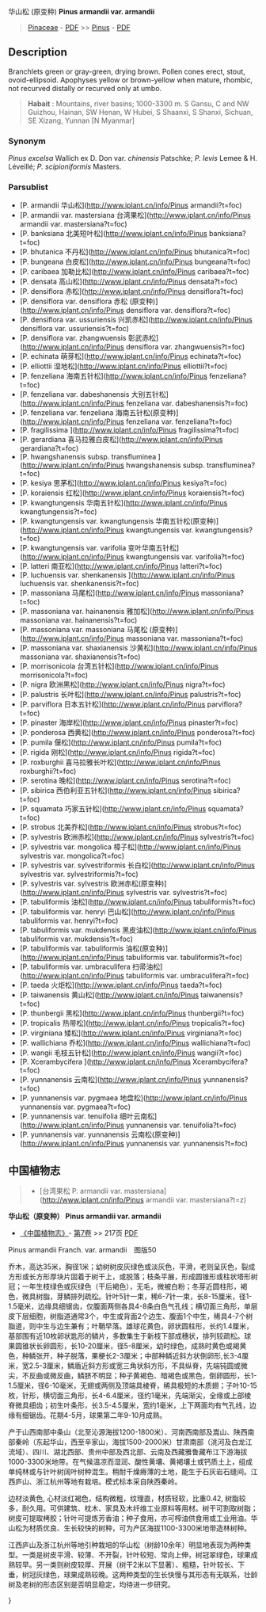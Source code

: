 华山松 (原变种) **Pinus armandii var. armandii**

> [Pinaceae](http://www.iplant.cn/info/Pinaceae?t=foc) - [PDF](http://www.iplant.cn/foc/pdf/Pinaceae.pdf) >> [Pinus](http://www.iplant.cn/info/Pinus?t=foc) - [PDF](http://www.iplant.cn/foc/pdf/Pinus.pdf)
## Description

Branchlets green or gray-green, drying brown. Pollen cones erect, stout, ovoid-ellipsoid. Apophyses yellow or brown-yellow when mature, rhombic, not recurved distally or recurved only at umbo.


> **Habait** : 
> Mountains, river basins; 1000-3300 m. S Gansu, C and NW Guizhou, Hainan, SW Henan, W Hubei, S Shaanxi, S Shanxi, Sichuan, SE Xizang, Yunnan [N Myanmar]

### Synonym
*Pinus excelsa* Wallich ex D. Don var. *chinensis* Patschke; *P. levis* Lemee & H. Léveillé; *P. scipioniformis* Masters.


### Parsublist

* [P.  armandii  华山松](http://www.iplant.cn/info/Pinus armandii?t=foc)
* [P.  armandii var. mastersiana  台湾果松](http://www.iplant.cn/info/Pinus armandii var. mastersiana?t=foc)
* [P.  banksiana  北美短叶松](http://www.iplant.cn/info/Pinus banksiana?t=foc)
* [P.  bhutanica  不丹松](http://www.iplant.cn/info/Pinus bhutanica?t=foc)
* [P.  bungeana  白皮松](http://www.iplant.cn/info/Pinus bungeana?t=foc)
* [P.  caribaea  加勒比松](http://www.iplant.cn/info/Pinus caribaea?t=foc)
* [P.  densata  高山松](http://www.iplant.cn/info/Pinus densata?t=foc)
* [P.  densiflora  赤松](http://www.iplant.cn/info/Pinus densiflora?t=foc)
* [P.  densiflora var. densiflora  赤松 (原变种)](http://www.iplant.cn/info/Pinus densiflora var. densiflora?t=foc)
* [P.  densiflora var. ussuriensis  兴凯赤松](http://www.iplant.cn/info/Pinus densiflora var. ussuriensis?t=foc)
* [P.  densiflora var. zhangwuensis  彰武赤松](http://www.iplant.cn/info/Pinus densiflora var. zhangwuensis?t=foc)
* [P.  echinata  萌芽松](http://www.iplant.cn/info/Pinus echinata?t=foc)
* [P.  elliottii  湿地松](http://www.iplant.cn/info/Pinus elliottii?t=foc)
* [P.  fenzeliana  海南五针松](http://www.iplant.cn/info/Pinus fenzeliana?t=foc)
* [P.  fenzeliana var. dabeshanensis  大别五针松](http://www.iplant.cn/info/Pinus fenzeliana var. dabeshanensis?t=foc)
* [P.  fenzeliana var. fenzeliana  海南五针松(原变种)](http://www.iplant.cn/info/Pinus fenzeliana var. fenzeliana?t=foc)
* [P.  fragilissima  ](http://www.iplant.cn/info/Pinus fragilissima?t=foc)
* [P.  gerardiana  喜马拉雅白皮松](http://www.iplant.cn/info/Pinus gerardiana?t=foc)
* [P.  hwangshanensis subsp. transfluminea  ](http://www.iplant.cn/info/Pinus hwangshanensis subsp. transfluminea?t=foc)
* [P.  kesiya  思茅松](http://www.iplant.cn/info/Pinus kesiya?t=foc)
* [P.  koraiensis  红松](http://www.iplant.cn/info/Pinus koraiensis?t=foc)
* [P.  kwangtungensis  华南五针松](http://www.iplant.cn/info/Pinus kwangtungensis?t=foc)
* [P.  kwangtungensis var. kwangtungensis  华南五针松(原变种)](http://www.iplant.cn/info/Pinus kwangtungensis var. kwangtungensis?t=foc)
* [P.  kwangtungensis var. varifolia  变叶华南五针松](http://www.iplant.cn/info/Pinus kwangtungensis var. varifolia?t=foc)
* [P.  latteri  南亚松](http://www.iplant.cn/info/Pinus latteri?t=foc)
* [P.  luchuensis var. shenkanensis  ](http://www.iplant.cn/info/Pinus luchuensis var. shenkanensis?t=foc)
* [P.  massoniana  马尾松](http://www.iplant.cn/info/Pinus massoniana?t=foc)
* [P.  massoniana var. hainanensis  雅加松](http://www.iplant.cn/info/Pinus massoniana var. hainanensis?t=foc)
* [P.  massoniana var. massoniana  马尾松 (原变种)](http://www.iplant.cn/info/Pinus massoniana var. massoniana?t=foc)
* [P.  massoniana var. shaxianensis  沙黄松](http://www.iplant.cn/info/Pinus massoniana var. shaxianensis?t=foc)
* [P.  morrisonicola  台湾五针松](http://www.iplant.cn/info/Pinus morrisonicola?t=foc)
* [P.  nigra  欧洲黑松](http://www.iplant.cn/info/Pinus nigra?t=foc)
* [P.  palustris  长叶松](http://www.iplant.cn/info/Pinus palustris?t=foc)
* [P.  parviflora  日本五针松](http://www.iplant.cn/info/Pinus parviflora?t=foc)
* [P.  pinaster  海岸松](http://www.iplant.cn/info/Pinus pinaster?t=foc)
* [P.  ponderosa  西黄松](http://www.iplant.cn/info/Pinus ponderosa?t=foc)
* [P.  pumila  偃松](http://www.iplant.cn/info/Pinus pumila?t=foc)
* [P.  rigida  刚松](http://www.iplant.cn/info/Pinus rigida?t=foc)
* [P.  roxburghii  喜马拉雅长叶松](http://www.iplant.cn/info/Pinus roxburghii?t=foc)
* [P.  serotina  晚松](http://www.iplant.cn/info/Pinus serotina?t=foc)
* [P.  sibirica  西伯利亚五针松](http://www.iplant.cn/info/Pinus sibirica?t=foc)
* [P.  squamata  巧家五针松](http://www.iplant.cn/info/Pinus squamata?t=foc)
* [P.  strobus  北美乔松](http://www.iplant.cn/info/Pinus strobus?t=foc)
* [P.  sylvestris  欧洲赤松](http://www.iplant.cn/info/Pinus sylvestris?t=foc)
* [P.  sylvestris var. mongolica  樟子松](http://www.iplant.cn/info/Pinus sylvestris var. mongolica?t=foc)
* [P.  sylvestris var. sylvestriformis  长白松](http://www.iplant.cn/info/Pinus sylvestris var. sylvestriformis?t=foc)
* [P.  sylvestris var. sylvestris  欧洲赤松(原变种)](http://www.iplant.cn/info/Pinus sylvestris var. sylvestris?t=foc)
* [P.  tabuliformis  油松](http://www.iplant.cn/info/Pinus tabuliformis?t=foc)
* [P.  tabuliformis var. henryi  巴山松](http://www.iplant.cn/info/Pinus tabuliformis var. henryi?t=foc)
* [P.  tabuliformis var. mukdensis  黑皮油松](http://www.iplant.cn/info/Pinus tabuliformis var. mukdensis?t=foc)
* [P.  tabuliformis var. tabuliformis  油松(原变种)](http://www.iplant.cn/info/Pinus tabuliformis var. tabuliformis?t=foc)
* [P.  tabuliformis var. umbraculifera  扫帚油松](http://www.iplant.cn/info/Pinus tabuliformis var. umbraculifera?t=foc)
* [P.  taeda  火炬松](http://www.iplant.cn/info/Pinus taeda?t=foc)
* [P.  taiwanensis  黄山松](http://www.iplant.cn/info/Pinus taiwanensis?t=foc)
* [P.  thunbergii  黑松](http://www.iplant.cn/info/Pinus thunbergii?t=foc)
* [P.  tropicalis  热带松](http://www.iplant.cn/info/Pinus tropicalis?t=foc)
* [P.  virginiana  矮松](http://www.iplant.cn/info/Pinus virginiana?t=foc)
* [P.  wallichiana  乔松](http://www.iplant.cn/info/Pinus wallichiana?t=foc)
* [P.  wangii  毛枝五针松](http://www.iplant.cn/info/Pinus wangii?t=foc)
* [P.  Xcerambycifera  ](http://www.iplant.cn/info/Pinus Xcerambycifera?t=foc)
* [P.  yunnanensis  云南松](http://www.iplant.cn/info/Pinus yunnanensis?t=foc)
* [P.  yunnanensis var. pygmaea  地盘松](http://www.iplant.cn/info/Pinus yunnanensis var. pygmaea?t=foc)
* [P.  yunnanensis var. tenuifolia  细叶云南松](http://www.iplant.cn/info/Pinus yunnanensis var. tenuifolia?t=foc)
* [P.  yunnanensis var. yunnanensis  云南松(原变种)](http://www.iplant.cn/info/Pinus yunnanensis var. yunnanensis?t=foc)


## 中国植物志

> * [台湾果松  P.  armandii var. mastersiana](http://www.iplant.cn/info/Pinus armandii var. mastersiana?t=z)

**华山松（原变种） Pinus armandii var. armandii**

* [《中国植物志》](http://www.iplant.cn/frps)- [第7卷](http://www.iplant.cn/frps/vol/7) >> 217页 [PDF](http://www.iplant.cn/frps/pdf/7/217.pdf)

Pinus armandii Franch. var. armandii　图版50

乔木，高达35米，胸径1米；幼树树皮灰绿色或淡灰色，平滑，老则呈灰色，裂成方形或长方形厚块片固着于树干上，或脱落；枝条平展，形成圆锥形或柱状塔形树冠；一年生枝绿色或灰绿色（干后褐色），无毛，微被白粉；冬芽近圆柱形，褐色，微具树脂，芽鳞排列疏松。针叶5针一束，稀6-7针一束，长8-15厘米，径1-1.5毫米，边缘具细锯齿，仅腹面两侧各具4-8条白色气孔线；横切面三角形，单层皮下层细胞，树脂道通常3个，中生或背面2个边生、腹面1个中生，稀具4-7个树脂道，则中生与边生兼有；叶鞘早落。雄球花黄色，卵状圆柱形，长约1.4厘米，基部围有近10枚卵状匙形的鳞片，多数集生于新枝下部成穗状，排列较疏松。球果圆锥状长卵圆形，长10-20厘米，径5-8厘米，幼时绿色，成熟时黄色或褐黄色，种鳞张开，种子脱落，果梗长2-3厘米；中部种鳞近斜方状倒卵形,长3-4厘米，宽2.5-3厘米，鳞盾近斜方形或宽三角状斜方形，不具纵脊，先端钝圆或微尖，不反曲或微反曲，鳞脐不明显；种子黄褐色、暗褐色或黑色，倒卵圆形，长1-1.5厘米，径6-10毫米，无翅或两侧及顶端具棱脊，稀具极短的木质翅；子叶10-15枚，针形，横切面三角形，长4-6.4厘米，径约1毫米，先端渐尖，全缘或上部棱脊微具细齿；初生叶条形，长3.5-4.5厘米，宽约1毫米，上下两面均有气孔线，边缘有细锯齿。花期4-5月，球果第二年9-10月成熟。

产于山西南部中条山（北至沁源海拔1200-1800米）、河南西南部及嵩山、陕西南部秦岭（东起华山，西至辛家山，海拔1500-2000米）甘肃南部（洮河及白龙江流域）、四川、湖北西部、贵州中部及西北部、云南及西藏雅鲁藏布江下游海拔1000-3300米地带。在气候温凉而湿润、酸性黄壤、黄褐壤土或钙质土上，组成单纯林或与针叶树阔叶树种混生。稍耐千燥瘠薄的土地，能生于石灰岩石缝间。江西庐山、浙江杭州等地有栽培。模式标本采自陕西秦岭。

边材淡黄色, 心材淡红褐色，结构微粗，纹理直，材质轻软，比重0.42, 树脂较多，耐久用。可供建筑、枕木、家具及木纤维工业原料等用材。树干可割取树脂；树皮可提取栲胶；针叶可提炼芳香油；种子食用，亦可榨油供食用或工业用油。华山松为材质优良、生长较快的树种，可为产区海拔1100-3300米地带造林树种。

江西庐山及浙江杭州等地引种栽培的华山松（树龄10余年）明显地表现为两种类型。一类是树皮平滑、较薄、不开裂，针叶较短、常向上伸，树冠翠绿色，球果成熟较早。另一类则树皮较厚、开展（树干2米以下显著）、粗糙，针叶较长、下垂，树冠灰绿色，球果成熟较晚。这两种类型的生长快慢与其形态有无联系，壮龄树及老树的形态区别是否明显稳定，均待进一步研究。

}